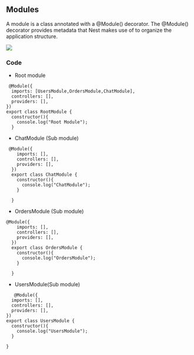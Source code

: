 ## Modules
A module is a class annotated with a @Module() decorator. The @Module() decorator provides metadata that Nest makes use of to organize the application structure.

<img src="https://docs.nestjs.com/assets/Modules_1.png">

### Code
- Root module
```nestjs
 @Module({
  imports: [UsersModule,OrdersModule,ChatModule],
  controllers: [],
  providers: [],
})
export class RootModule {
  constructor(){
    console.log("Root Module");
  }
```
- ChatModule (Sub module)
```nestjs
 @Module({
    imports: [],
    controllers: [],
    providers: [],
  })
  export class ChatModule {
    constructor(){
      console.log("ChatModule");
    }
    
  }
```
- OrdersModule (Sub module)
```nestjs
@Module({
    imports: [],
    controllers: [],
    providers: [],
  })
  export class OrdersModule {
    constructor(){
      console.log("OrdersModule");
    }
    
  }
```
- UsersModule(Sub module)
```nestjs
   @Module({
  imports: [],
  controllers: [],
  providers: [],
})
export class UsersModule {
  constructor(){
    console.log("UsersModule");
  }
  
}
```
